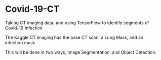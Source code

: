 # Covid-19-CT
Taking CT imaging data, and using TensorFlow to identify segments of Covid-19 Infection

The Kaggle CT imaging has the base CT scan, a Lung Mask, and an infection mask.

This will be done in two ways, Image Segmentation, and Object Detection.

